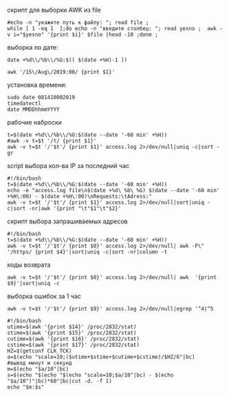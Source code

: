
скрипт для выборки AWK из file
```
#echo -n "укажите путь к файлу: "; read file ;
while [ 1 -eq 1  ];do echo -n "введите столбец: "; read yesno ;  awk -v i="$yesno" '{print $i}' $file |head -10 ;done ;  
```
выборка по дате:  
```   
date +%d\\/%b\\/%G:$(( $(date +%H)-1 ))

awk '/15\/Aug\/2019:00/ {print $1}'
```
установка времени:  
```
sudo date 081410002019  
timedatectl  
date MMDDhhmmYYYY  
```


рабочие наброски  
```shell
t=$(date +%d\\/%b\\/%G:$(date --date '-60 min' +%H))
#awk -v t=$t '/t/ {print $1}'
awk -v t=$t '/'$t'/ {print $1}' access.log 2>/dev/null|uniq -c|sort -gr
```
script выбора кол-ва IP за последний час  
```shell
#!/bin/bash
t=$(date +%d\\/%b\\/%G:$(date --date '-60 min' +%H))
echo -e "access.log file\n$(date +%d\ %b\ %G) $(date --date '-60 min' +%H\:00) - $(date +%H\:00)\nRequests:\tAdress:"
awk -v t=$t '/'$t'/ {print $1}' access.log 2>/dev/null|sort|uniq -c|sort -nr|awk '{print "\t"$1"\t"$2}'
```
скрипт выбора запрашиваемых адресов  
```shell  
#!/bin/bash
t=$(date +%d\\/%b\\/%G:$(date --date '-60 min' +%H))
awk -v t=$t '/'$t'/ {print $0}' access.log 2>/dev/null| awk -F\" '/https/ {print $4}'|sort|uniq -c|sort -nr|column -t
```  
коды возврата  
```
awk -v t=$t '/'$t'/ {print $0}' access.log 2>/dev/null| awk  '{print  $9}'|sort|uniq -c
```

выборка ошибок за 1 час
```
awk -v t=$t '/'$t'/ {print $9}' access.log 2>/dev/null|egrep '^4|^5
```

```вывод времени в секундах
#!/bin/bash
utime=$(awk '{print $14}' /proc/2832/stat)
stime=$(awk '{print $15}' /proc/2832/stat)
cutime=$(awk '{print $16}' /proc/2832/stat)
cstime=$(awk '{print $17}' /proc/2832/stat)
HZ=$(getconf CLK_TCK)
a=$(echo "scale=10;($utime+$stime+$cutime+$cstime)/$HZ/6"|bc)
#вывод минут и секунд
m=$(echo "$a/10"|bc)
s=$(echo "$(echo "$(echo "scale=10;$a/10"|bc) - $(echo "$a/10")"|bc)*60"|bc|cut -d. -f 1)
echo "$m:$s"
```
